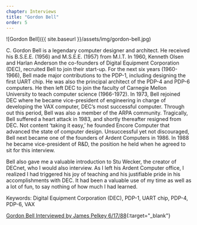 ```yaml
---
chapter: Interviews
title: "Gordon Bell"
order: 5
---
```


![Gordon Bell]({{ site.baseurl }}/assets/img/gordon-bell.jpg)

C. Gordon Bell is a legendary computer designer and architect. He received his B.S.E.E. (1956) and M.S.E.E. (1957) from M.I.T. In 1960, Kenneth Olsen and Harlan Anderson the co-founders of Digital Equipment Corporation (DEC), recruited Bell to join their start-up. For the next six years (1960-1966), Bell made major contributions to the PDP-1, including designing the first UART chip. He was also the principal architect of the PDP-4 and PDP-6 computers. He then left DEC to join the faculty of Carnegie Mellon University to teach computer science (1966-1972). In 1973, Bell rejoined DEC where he became vice-president of engineering in charge of developing the VAX computer, DEC’s most successful computer. Through out this period, Bell was also a member of the ARPA community. Tragically, Bell suffered a heart attack in 1983, and shortly thereafter resigned from DEC. Not content ‘taking it easy,’ he founded Encore Computer that advanced the state of computer design. Unsuccessful yet not discouraged, Bell next became one of the founders of Ardent Computers in 1986. In 1988 he became vice-president of R&D, the position he held when he agreed to sit for this interview.

Bell also gave me a valuable introduction to Stu Wecker, the creator of DECnet, who I would also interview. As I left his Ardent Computer office, I realized I had triggered his joy of teaching and his justifiable pride in his accomplishments with DEC. It had been a valuable use of my time as well as a lot of fun, to say nothing of how much I had learned.

Keywords: Digital Equipment Corporation (DEC), PDP-1, UART chip, PDP-4, PDP-6, VAX

[Gordon Bell Interviewed by James Pelkey 6/17/88](https://archive.computerhistory.org/resources/access/text/2013/05/102746646-05-01-acc.pdf){:target="_blank"}
